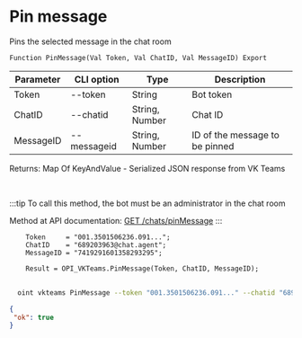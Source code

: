﻿---
sidebar_position: 9
---

# Pin message
 Pins the selected message in the chat room



`Function PinMessage(Val Token, Val ChatID, Val MessageID) Export`

  | Parameter | CLI option | Type | Description |
  |-|-|-|-|
  | Token | --token | String | Bot token |
  | ChatID | --chatid | String, Number | Chat ID |
  | MessageID | --messageid | String, Number | ID of the message to be pinned |

  
  Returns:  Map Of KeyAndValue - Serialized JSON response from VK Teams

<br/>

:::tip
To call this method, the bot must be an administrator in the chat room

 Method at API documentation: [GET /chats/pinMessage](https://teams.vk.com/botapi/#/chats/get_chats_pinMessage)
:::
<br/>


```bsl title="Code example"
    Token     = "001.3501506236.091...";
    ChatID    = "689203963@chat.agent";
    MessageID = "7419291601358293295";

    Result = OPI_VKTeams.PinMessage(Token, ChatID, MessageID);
```



```sh title="CLI command example"
    
  oint vkteams PinMessage --token "001.3501506236.091..." --chatid "689203963@chat.agent" --messageid "7401463509940174907"

```

```json title="Result"
{
 "ok": true
}
```
